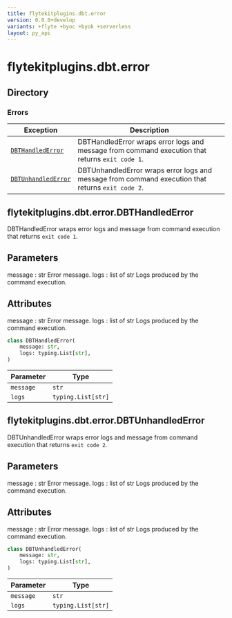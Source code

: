 ```yaml
---
title: flytekitplugins.dbt.error
version: 0.0.0+develop
variants: +flyte +byoc +byok +serverless
layout: py_api
---
```


# flytekitplugins.dbt.error

## Directory

### Errors

| Exception | Description |
|-|-|
| [`DBTHandledError`](.././flytekitplugins.dbt.error#flytekitpluginsdbterrordbthandlederror) | DBTHandledError wraps error logs and message from command execution that returns ``exit code 1``. |
| [`DBTUnhandledError`](.././flytekitplugins.dbt.error#flytekitpluginsdbterrordbtunhandlederror) | DBTUnhandledError wraps error logs and message from command execution that returns ``exit code 2``. |

## flytekitplugins.dbt.error.DBTHandledError

DBTHandledError wraps error logs and message from command execution that returns ``exit code 1``.

Parameters
----------
message : str
    Error message.
logs : list of str
    Logs produced by the command execution.

Attributes
----------
message : str
    Error message.
logs : list of str
    Logs produced by the command execution.


```python
class DBTHandledError(
    message: str,
    logs: typing.List[str],
)
```
| Parameter | Type |
|-|-|
| `message` | `str` |
| `logs` | `typing.List[str]` |

## flytekitplugins.dbt.error.DBTUnhandledError

DBTUnhandledError wraps error logs and message from command execution that returns ``exit code 2``.

Parameters
----------
message : str
    Error message.
logs : list of str
    Logs produced by the command execution.

Attributes
----------
message : str
    Error message.
logs : list of str
    Logs produced by the command execution.


```python
class DBTUnhandledError(
    message: str,
    logs: typing.List[str],
)
```
| Parameter | Type |
|-|-|
| `message` | `str` |
| `logs` | `typing.List[str]` |

